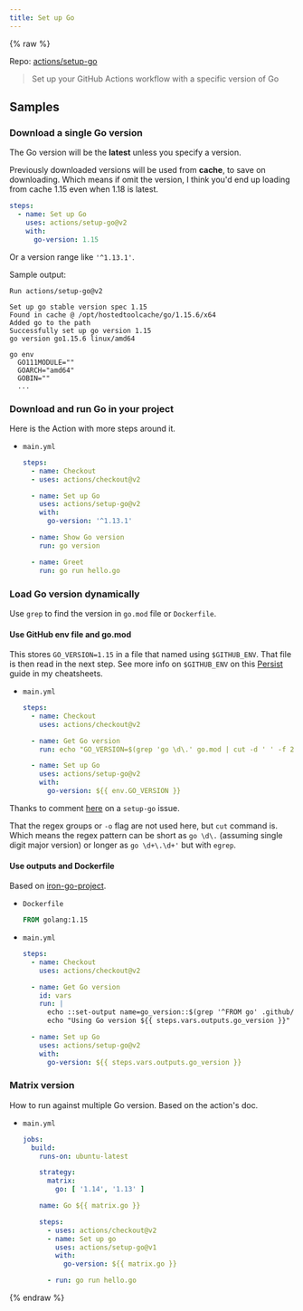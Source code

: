 ```yaml
---
title: Set up Go
---
```


{% raw %}

Repo: [actions/setup-go](https://github.com/actions/setup-go)

> Set up your GitHub Actions workflow with a specific version of Go


## Samples

### Download a single Go version

The Go version will be the **latest** unless you specify a version.

Previously downloaded versions will be used from **cache**, to save on downloading. Which means if omit the version, I think you'd end up loading from cache 1.15 even when 1.18 is latest.

```yaml
steps:
  - name: Set up Go
    uses: actions/setup-go@v2
    with:
      go-version: 1.15
```

Or a version range like `'^1.13.1'`.

Sample output:

```
Run actions/setup-go@v2

Set up go stable version spec 1.15
Found in cache @ /opt/hostedtoolcache/go/1.15.6/x64
Added go to the path
Successfully set up go version 1.15
go version go1.15.6 linux/amd64

go env
  GO111MODULE=""
  GOARCH="amd64"
  GOBIN=""
  ...
```

### Download and run Go in your project

Here is the Action with more steps around it.

- `main.yml`
    ```yaml
    steps:
      - name: Checkout
      - uses: actions/checkout@v2

      - name: Set up Go
        uses: actions/setup-go@v2
        with:
          go-version: '^1.13.1'

      - name: Show Go version
        run: go version

      - name: Greet
        run: go run hello.go
    ```

### Load Go version dynamically

Use `grep` to find the version in `go.mod` file or `Dockerfile`.

#### Use GitHub env file and go.mod

This stores `GO_VERSION=1.15` in a file that named using `$GITHUB_ENV`. That file is then read in the next step. See more info on `$GITHUB_ENV` on this [Persist](https://michaelcurrin.github.io/dev-cheatsheets/cheatsheets/ci-cd/github-actions/persist.html) guide in my cheatsheets.

- `main.yml`
    ```yaml
    steps:
      - name: Checkout
        uses: actions/checkout@v2

      - name: Get Go version
        run: echo "GO_VERSION=$(grep 'go \d\.' go.mod | cut -d ' ' -f 2)" >> $GITHUB_ENV

      - name: Set up Go
        uses: actions/setup-go@v2
        with:
          go-version: ${{ env.GO_VERSION }}
    ```

Thanks to comment [here](https://github.com/actions/setup-go/issues/23#issuecomment-732276072) on a `setup-go` issue.

That the regex groups or `-o` flag are not used here, but `cut` command is. Which means the regex pattern can be short as `go \d\.` (assuming single digit major version) or longer as `go \d+\.\d+'` but with `egrep`.

#### Use outputs and Dockerfile

Based on [iron-go-project](https://github.com/ironpeakservices/iron-go-project/blob/master/.github/workflows/build.yml).

- `Dockerfile`
    ```Dockerfile
    FROM golang:1.15
    ```
- `main.yml`
    ```yaml
    steps:
      - name: Checkout
        uses: actions/checkout@v2

      - name: Get Go version
        id: vars
        run: |
          echo ::set-output name=go_version::$(grep '^FROM go' .github/go/Dockerfile | cut -d ' ' -f 2 | cut -d ':' -f 2)
          echo "Using Go version ${{ steps.vars.outputs.go_version }}"

      - name: Set up Go
        uses: actions/setup-go@v2
        with:
          go-version: ${{ steps.vars.outputs.go_version }}
    ```

### Matrix version

How to run against multiple Go version. Based on the action's doc.

- `main.yml`
    ```yaml
    jobs:
      build:
        runs-on: ubuntu-latest

        strategy:
          matrix:
            go: [ '1.14', '1.13' ]

        name: Go ${{ matrix.go }}

        steps:
          - uses: actions/checkout@v2
          - name: Set up go
            uses: actions/setup-go@v1
            with:
              go-version: ${{ matrix.go }}

          - run: go run hello.go
    ```

{% endraw %}
